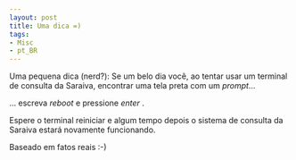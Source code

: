 ```yaml
---
layout: post
title: Uma dica =)
tags:
- Misc
- pt_BR
---
```

Uma pequena dica (nerd?): Se um belo dia você, ao tentar usar um terminal de consulta da Saraiva, encontrar uma tela preta com um <em>prompt</em>...

... escreva <em>reboot</em> e pressione <em>enter</em> .

Espere o terminal reiniciar e algum tempo depois o sistema de consulta da Saraiva estará novamente funcionando.

Baseado em fatos reais :-)
